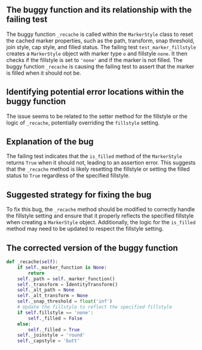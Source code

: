 ## The buggy function and its relationship with the failing test

The buggy function `_recache` is called within the `MarkerStyle` class to reset the cached marker properties, such as the path, transform, snap threshold, join style, cap style, and filled status. The failing test `test_marker_fillstyle` creates a `MarkerStyle` object with marker type `o` and fillstyle `none`. It then checks if the fillstyle is set to `'none'` and if the marker is not filled. The buggy function `_recache` is causing the failing test to assert that the marker is filled when it should not be.

## Identifying potential error locations within the buggy function

The issue seems to be related to the setter method for the fillstyle or the logic of `_recache`, potentially overriding the `fillstyle` setting.

## Explanation of the bug

The failing test indicates that the `is_filled` method of the `MarkerStyle` returns `True` when it should not, leading to an assertion error. This suggests that the `_recache` method is likely resetting the fillstyle or setting the filled status to `True` regardless of the specified fillstyle.

## Suggested strategy for fixing the bug

To fix this bug, the `_recache` method should be modified to correctly handle the fillstyle setting and ensure that it properly reflects the specified fillstyle when creating a `MarkerStyle` object. Additionally, the logic for the `is_filled` method may need to be updated to respect the fillstyle setting.

## The corrected version of the buggy function

```python
def _recache(self):
    if self._marker_function is None:
        return
    self._path = self._marker_function()
    self._transform = IdentityTransform()
    self._alt_path = None
    self._alt_transform = None
    self._snap_threshold = float('inf')
    # Update the fillstyle to reflect the specified fillstyle
    if self.fillstyle == 'none':
        self._filled = False
    else:
        self._filled = True
    self._joinstyle = 'round'
    self._capstyle = 'butt'
```